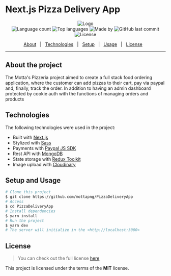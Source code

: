 Next.js Pizza Delivery App
===========

<p align="center">
  <img alt="Logo" src="https://i.imgur.com/hSHTTzH.png" alt="Motta's">
  <br>
  <img alt="Language count" src="https://img.shields.io/github/repo-size/mottapng/PizzaDeliveryApp?style=flat-square">
  <img alt="Top languages" src="https://img.shields.io/github/languages/top/mottapng/PizzaDeliveryApp?style=flat-square">
  <img alt="Made by" src="https://img.shields.io/badge/made%20by-mottapng-%237519C1?style=flat-square">
  <img alt="GitHub last commit" src="https://img.shields.io/github/last-commit/mottapng/PizzaDeliveryApp?style=flat-square">
  <img alt="License" src="https://img.shields.io/github/license/mottapng/PizzaDeliveryApp?style=flat-square">
</p>

<p align="center">
    <a href="#about-the-project">About</a> &#xa0; | &#xa0; 
    <a href="#technologies">Technologies</a> &#xa0; | &#xa0;
    <a href="#setup-and-usage">Setup</a> &#xa0; | &#xa0;
    <a href="#setup-and-usage">Usage</a> &#xa0; | &#xa0;
    <a href="#license">License</a> &#xa0; &#xa0;
</p>

---

## About the project ##

The Motta's Pizzeria project aimed to create a full stack food ordering application, where the customer can add pizzas to their cart, pay via paypal and, finally, track the order. In addition to having an admin dashboard protected by cookie auth with the functions of managing orders and products

## Technologies ##

The following technologies were used in the project:

- Built with [Next.js](https://nextjs.org/)
- Stylized with [Sass](https://sass-lang.com)
- Payments with [Paypal JS SDK](https://developer.paypal.com/sdk/js/)
- Rest API with [MongoDB](https://www.mongodb.com/)
- State storage with [Redux Toolkit](https://redux.js.org)
- Image upload with [Cloudinary](https://cloudinary.com)

## Setup and Usage ##

```bash
# Clone this project
$ git clone https://github.com/mottapng/PizzaDeliveryApp
# Access
$ cd PizzaDeliveryApp
# Install dependencies
$ yarn install
# Run the project
$ yarn dev
# The server will initialize in the <http://localhost:3000>
```

## License ##
>You can check out the full license [here](https://github.com/manoMotta/PizzaDeliveryApp/blob/main/LICENSE)

This project is licensed under the terms of the **MIT** license.
